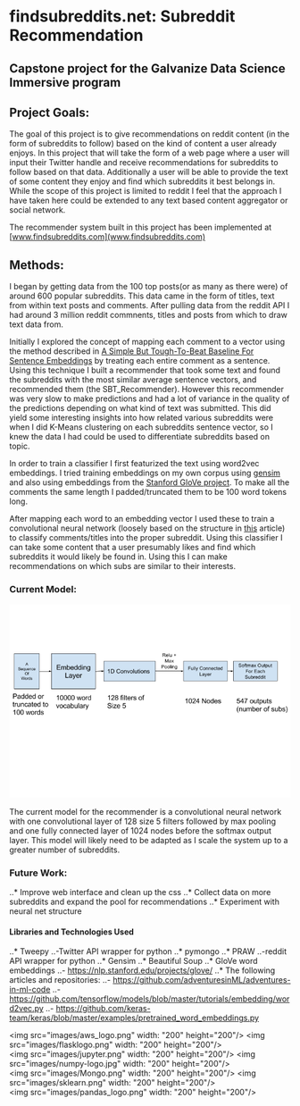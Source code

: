 # findsubreddits.net: Subreddit Recommendation

## Capstone project for the Galvanize Data Science Immersive program

## Project Goals:
The goal of this project is to give recommendations on reddit content (in the form of subreddits to follow) based on the kind of content a user already enjoys. In this project that will take the form of a web page where a user will input their Twitter handle and receive recommendations for subreddits to follow based on that data. Additionally a user will be able to provide the text of some content they enjoy and find which subreddits it best belongs in. While the scope of this project is limited to reddit I feel that the approach I have taken here could be extended to any text based content aggregator or social network.

The recommender system built in this project has been implemented at [www.findsubreddits.com](www.findsubreddits.com)


## Methods:
I began by getting data from the 100 top posts(or as many as there were) of around 600 popular subreddits. This data came in the form of titles, text from within text posts and comments. After pulling data from the reddit API I had around 3 million reddit commnents, titles and posts from which to draw text data from.

Initially I explored the concept of mapping each comment to a vector using the method described in [A Simple But Tough-To-Beat Baseline For Sentence Embeddings](https://openreview.net/pdf?id=SyK00v5xx) by treating each entire comment as a sentence. Using this technique I built a recommender that took some text and found the subreddits with the most similar average sentence vectors, and recommended them (the SBT_Recommender). However this recommender was very slow to make predictions and had a lot of variance in the quality of the predictions depending on what kind of text was submitted. This did yield some interesting insights into how related various subreddits were when I did K-Means clustering on each subreddits sentence vector, so I knew the data I had could be used to differentiate subreddits based on topic.

In order to train a classifier I first featurized the text using word2vec embeddings. I tried training embeddings on my own corpus using [gensim](https://radimrehurek.com/gensim/models/word2vec.html) and also using embeddings from the [Stanford GloVe project](https://nlp.stanford.edu/projects/glove/). To make all the comments the same length I padded/truncated them to be 100 word tokens long.



After mapping each word to an embedding vector I used these to train a convolutional neural network (loosely based on the structure in [this](https://blog.keras.io/using-pre-trained-word-embeddings-in-a-keras-model.html) article) to classify comments/titles into the proper subreddit. Using this classifier I can take some content that a user presumably likes and find which subreddits it would likely be found in. Using this I can make recommendations on which subs are similar to their interests.

### Current Model:
![](images/modeldiagram.png)

The current model for the recommender is a convolutional neural network with one convolutional layer of 128 size 5 filters followed by max pooling and one fully connected layer of 1024 nodes before the softmax output layer. This model will likely need to be adapted as I scale the system up to a greater number of subreddits.

### Future Work:
..* Improve web interface and clean up the css
..* Collect data on more subreddits and expand the pool for recommendations
..* Experiment with neural net structure


#### Libraries  and Technologies Used
..* Tweepy
    ..-Twitter API wrapper for python
..* pymongo
..* PRAW
    ..-reddit API wrapper for python
..* Gensim
..* Beautiful Soup
..* GloVe word embeddings
    ..- https://nlp.stanford.edu/projects/glove/
..* The following articles and repositories:
    ..- https://github.com/adventuresinML/adventures-in-ml-code
    ..- https://github.com/tensorflow/models/blob/master/tutorials/embedding/word2vec.py
    ..- https://github.com/keras-team/keras/blob/master/examples/pretrained_word_embeddings.py

<img src="images/aws_logo.png" width: "200" height="200"/>
<img src="images/flasklogo.png" width: "200" height="200"/>
<br>
<img src="images/jupyter.png" width: "200" height="200"/>
<img src="images/numpy-logo.jpg" width: "200" height="200"/>
<br>
<img src="images/Mongo.png" width: "200" height="200"/>
<img src="images/sklearn.png" width: "200" height="200"/>
<br>
<img src="images/pandas_logo.png" width: "200" height="200"/>
